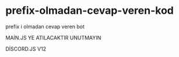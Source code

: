 # prefix-olmadan-cevap-veren-kod
prefix i olmadan cevap veren bot

MAİN.JS YE ATILACAKTIR UNUTMAYIN 

DİSCORD.JS V12
